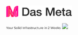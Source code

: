 [![Das Meta](https://github.com/dasmeta/.github/blob/main/images/Logo1.png)](https://www.dasmeta.com/)

<p style={display:flex} float="left">
  <a href="https://www.dasmeta.com/"><img src="https://github.com/dasmeta/.github/blob/main/images/Text1.png"  width="150" /></a> <a href="https://www.dasmeta.com/contact-us/"><img src="[/img2.png](https://github.com/dasmeta/.github/blob/main/images/Button1.png)" width="150" /></a>
</p>



<!-- [![Infrastructure](https://github.com/dasmeta/.github/blob/main/images/Text1.png)](https://www.dasmeta.com/)                     [![Audit](https://github.com/dasmeta/.github/blob/main/images/Button1.png)](https://www.dasmeta.com/contact-us/) -->
